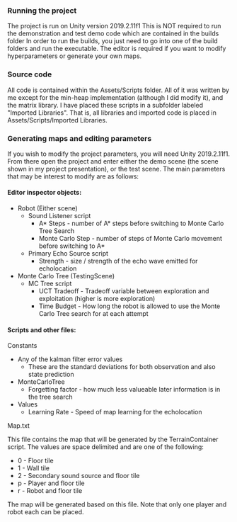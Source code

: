 ### Running the project

The project is run on Unity version 2019.2.11f1
This is NOT required to run the demonstration and test demo code which are contained in the builds folder
In order to run the builds, you just need to go into one of the build folders and run the executable.
The editor is required if you want to modify hyperparameters or generate your own maps.

### Source code

All code is contained within the Assets/Scripts folder. All of it was written by me except for the min-heap implementation (although I did modify it), and the matrix library.
I have placed these scripts in a subfolder labeled "Imported Libraries". That is, all libraries and imported code is placed in Assets/Scripts/Imported Libraries.

### Generating maps and editing parameters

If you wish to modify the project parameters, you will need Unity 2019.2.11f1.
From there open the project and enter either the demo scene (the scene shown in my project presentation), or the test scene.
The main parameters that may be interest to modify are as follows:

#### Editor inspector objects:
- Robot (Either scene)
  - Sound Listener script
    - A* Steps - number of A* steps before switching to Monte Carlo Tree Search
    - Monte Carlo Step - number of steps of Monte Carlo movement before switching to A*
  - Primary Echo Source script
    - Strength - size / strength of the echo wave emitted for echolocation
- Monte Carlo Tree (TestingScene)
  - MC Tree script
    - UCT Tradeoff - Tradeoff variable between exploration and exploitation (higher is more exploration)
    - Time Budget - How long the robot is allowed to use the Monte Carlo Tree search for at each attempt

#### Scripts and other files:
Constants
 - Any of the kalman filter error values
   - These are the standard deviations for both observation and also state prediction
 - MonteCarloTree
   - Forgetting factor - how much less valueable later information is in the tree search
 - Values
   - Learning Rate - Speed of map learning for the echolocation

Map.txt

This file contains the map that will be generated by the TerrainContainer script.
The values are space delimited and are one of the following:
  - 0 - Floor tile
  - 1 - Wall tile
  - 2 - Secondary sound source and floor tile
  - p - Player and floor tile
  - r - Robot and floor tile

The map will be generated based on this file. Note that only one player and robot each can be placed.
